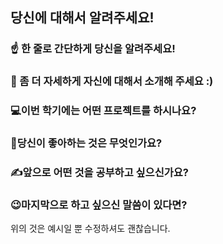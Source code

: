 ## 당신에 대해서 알려주세요!

### ☝️ 한 줄로 간단하게 당신을 알려주세요!

### 🙌 좀 더 자세하게 자신에 대해서 소개해 주세요 :)

### 💻이번 학기에는 어떤 프로젝트를 하시나요?

### 💓당신이 좋아하는 것은 무엇인가요?

###  ✍앞으로 어떤 것을 공부하고 싶으신가요?

### 😉마지막으로 하고 싶으신 말씀이 있다면?

위의 것은 예시일 뿐 수정하셔도 괜찮습니다.